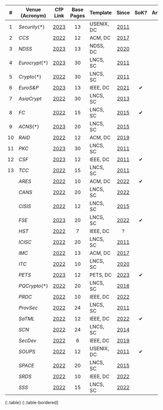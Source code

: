 |  #  | Venue (Acronym) |                                           CfP Link                                           | Base Pages | Template   |                                            Since                                             | SoK? | Artifact? |
|:---:|-----------------|:--------------------------------------------------------------------------------------------:|:----------:|------------|:--------------------------------------------------------------------------------------------:|:----:|:---------:|
|  1  | _Security_(*)   |           [2023](https://www.usenix.org/sites/default/files/sec23_cfp_092722.pdf)            |     13     | USENIX, DC |             [2011](https://www.usenix.org/legacy/events/sec11/cfp/sec11cfp.pdf)              |      |     ✔     |
|  2  | _CCS_           |           [2022](https://www.sigsac.org/ccs/CCS2022/call-for/call-for-papers.html)           |     12     | ACM, DC    |                        [2017](https://ccs2017.sigsac.org/papers.html)                        |      |     ✔     |
|  3  | _NDSS_          |               [2023](https://www.ndss-symposium.org/ndss2023/call-for-papers/)               |     13     | NDSS, DC   |               [2020](https://www.ndss-symposium.org/ndss2020/call-for-papers/)               |      |           |
|  4  | _Eurocrypt_(*)  |                 [2023](https://eurocrypt.iacr.org/2023/papersubmission.php)                  |     30     | LNCS, SC   |                [2011](https://www.iacr.org/conferences/eurocrypt2011/cfp.php)                |      |           |
|  5  | _Crypto_(*)     |                   [2022](https://crypto.iacr.org/2022/papersubmission.php)                   |     30     | LNCS, SC   |                 [2011](https://www.iacr.org/conferences/crypto2011/cfp.html)                 |      |           |
|  6  | _EuroS&P_       |                 [2023](https://www.ieee-security.org/TC/EuroSP2023/cfp.html)                 |     13     | IEEE, DC   |                 [2021](https://www.ieee-security.org/TC/EuroSP2021/cfp.html)                 |  ✔   |           |
|  7  | _AsiaCrypt_     |                  [2022](https://asiacrypt.iacr.org/2022/files/AC22-CFP.pdf)                  |     30     | LNCS, SC   |                 [2013](https://www.iacr.org/conferences/asiacrypt2013/cfp/)                  |      |           |
|  8  | _FC_            |                             [2022](http://fc23.ifca.ai/cfp.html)                             |     15     | LNCS, SC   |                             [2015](http://fc15.ifca.ai/cfp.html)                             |  ✔   |
|  9  | _ACNS_(*)       |                  [2023](https://sulab-sever.u-aizu.ac.jp/ACNS2023/cfp.html)                  |     20     | LNCS, SC   |                         [2015](http://acns2015.cs.columbia.edu/cfp/)                         |      |           |
| 10  | _RAID_          |                       [2022](https://raid2022.cs.ucy.ac.cy/call.html)                        |     12     | ACM, DC    |                     [2019](http://www.raid-2019.org/callForPapers.html)                      |      |           |
| 11  | _PKC_           |                     [2023](https://pkc.iacr.org/2023/callforpapers.php)                      |     30     | LNCS, SC   |             [2011](https://www.iacr.org/workshops/pkc2011/Call_for_Papers.html)              |      |           |
| 12  | _CSF_           |                  [2023](https://www.ieee-security.org/TC/CSF2023/cfp.html)                   |     12     | IEEE, DC   |                     [2011](http://csf2011.inria.fr/call-for-papers.html)                     |  ✔   |           |
| 13  | _TCC_           |                    [2022](https://tcc.iacr.org/2022/papersubmission.php)                     |     15     | LNCS, SC   |                   [2011](https://www.iacr.org/workshops/tcc2011/cfp.html)                    |      |           |
|     | _ARES_          | [2022](https://www.ares-conference.eu/wp-content/uploads/2022/03/CfP-ARES-2022-extended.txt) |     10     | ACM, DC    | [2022](https://www.ares-conference.eu/wp-content/uploads/2022/03/CfP-ARES-2022-extended.txt) |  ✔   |           |
|     | _CANS_          |                     [2022](https://www.cans2022.com/call-for-paper.php)                      |     20     | LNCS, SC   |                     [2022](https://www.cans2022.com/call-for-paper.php)                      |      |           |
|     | _CISIS_         |                 [2022](http://www.2022.cisisconference.eu/call-for-papers/)                  |     12     | LNCS, SC   |            [2015](http://www.wikicfp.com/cfp/servlet/event.showcfp?eventid=42394)            |      |           |
|     | _FSE_           |                     [2023](https://fse.iacr.org/2023/callforpapers.php)                      |     20     | LNCS, SC   |                      [2022](https://fse.iacr.org/2022/files/cfp_21.pdf)                      |  ✔   |           |
|     | _HST_           |                         [2022](https://ieee-hst.org/finalpaper.htm)                          |     7      | IEEE, DC   |                                              ?                                               |      |           |
|     | _ICISC_         |                      [2022](http://www.icisc.org/static/callforpapers)                       |     20     | LNCS, SC   |            [2011](http://www.wikicfp.com/cfp/servlet/event.showcfp?eventid=17239)            |      |           |
|     | _IMC_           |                    [2022](https://conferences.sigcomm.org/imc/2022/cfp/)                     |     13     | ACM, DC    |                    [2017](https://conferences.sigcomm.org/imc/2017/cfp/)                     |      |           |
|     | _ITC_           |                   [2022](https://itcrypto.github.io/2022/2022submit.html)                    |     10     | LNCS, SC   |                      [2020](https://itcrypto.github.io/2020/2020.html)                       |      |           |
|     | _PETS_          |             [2023](https://petsymposium.org/authors23.php#submission-guidelines)             |     12     | PETS, DC   |             [2023](https://petsymposium.org/authors23.php#submission-guidelines)             |  ✔   |           |
|     | _PQCrypto_(*)   |                              [2022](https://2022.pqcrypto.org/)                              |     20     | LNCS, SC   |                            [2016](https://pqcrypto2016.jp/call/)                             |      |           |
|     | _PRDC_          |                   [2022](http://prdc.dependability.org/PRDC2022/cfp.html)                    |     10     | IEEE, DC   |                   [2022](http://prdc.dependability.org/PRDC2022/cfp.html)                    |      |           |
|     | _ProvSec_       |                     [2022](https://provsec2022.github.io/ProvSec2022/#)                      |     24     | LNCS, SC   |            [2011](http://www.wikicfp.com/cfp/servlet/event.showcfp?eventid=12704)            |      |           |
|     | _SaTML_         |                          [2022](https://satml.org/participate-cfp/)                          |     12     | IEEE, DC   |                          [2022](https://satml.org/participate-cfp/)                          |  ✔   |           |
|     | _SCN_           |                [2022](https://scn.unisa.it/scn22/index.php/call-for-papers/)                 |     24     | LNCS, SC   |                          [2014](http://scn14.di.unisa.it/cfp.shtml)                          |      |           |
|     | _SecDev_        |                         [2022](https://secdev.ieee.org/2022/papers)                          |     6      | IEEE, DC   |                         [2019](https://secdev.ieee.org/2019/papers/)                         |      |           |
|     | _SOUPS_         |             [2022](https://www.usenix.org/conference/soups2022/call-for-papers)              |     12     | USENIX, DC |                      [2011](http://cups.cs.cmu.edu/soups/2011/cfp.html)                      |  ✔   |           |
|     | _SPACE_         |        [2022](https://drive.google.com/file/d/1ZFLoT8UWitx53JhhAsk4-6WhDdkPpA4X/view)        |     20     | LNCS, SC   |                      [2015](https://cse.iitkgp.ac.in/conf/SPACE2015/#)                       |      |           |
|     | _SRDS_          |                    [2022](https://srds-conference.org/calls/papers.html)                     |     10     | IEEE, DC   |                    [2022](https://srds-conference.org/calls/papers.html)                     |      |           |
|     | _SSS_           |                          [2022](https://sss2022.limos.fr/cfp.html)                           |     15     | LNCS, SC   |                          [2022](https://sss2022.limos.fr/cfp.html)                           |      |           |
{:.table}
{:.table-bordered}